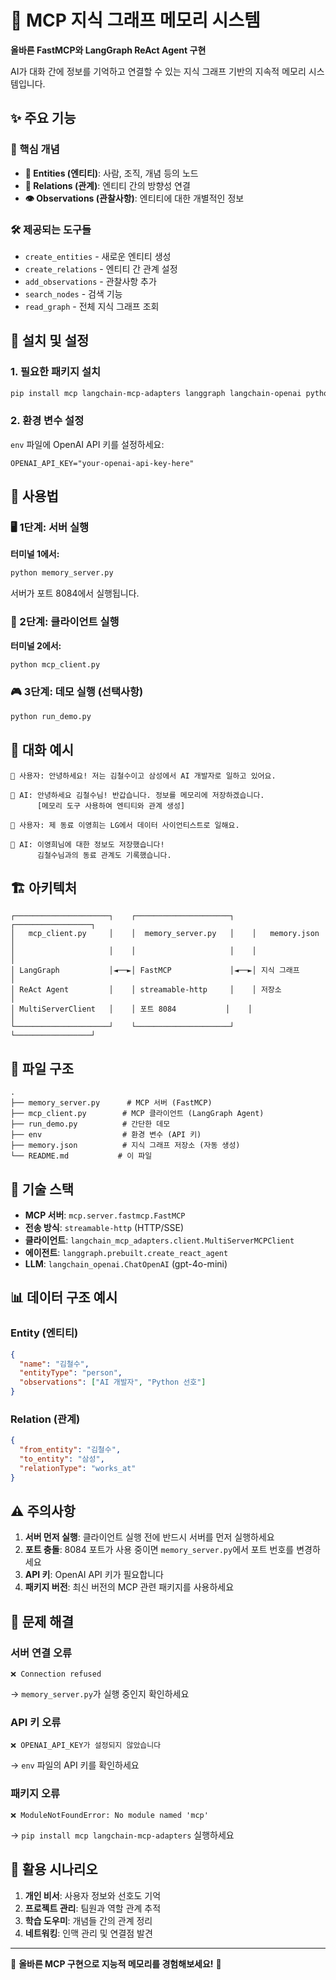 # 🧠 MCP 지식 그래프 메모리 시스템

**올바른 FastMCP와 LangGraph ReAct Agent 구현**

AI가 대화 간에 정보를 기억하고 연결할 수 있는 지식 그래프 기반의 지속적 메모리 시스템입니다.

## ✨ 주요 기능

### 🎯 핵심 개념
- **📝 Entities (엔티티)**: 사람, 조직, 개념 등의 노드
- **🔗 Relations (관계)**: 엔티티 간의 방향성 연결  
- **👁️ Observations (관찰사항)**: 엔티티에 대한 개별적인 정보

### 🛠️ 제공되는 도구들
- `create_entities` - 새로운 엔티티 생성
- `create_relations` - 엔티티 간 관계 설정
- `add_observations` - 관찰사항 추가
- `search_nodes` - 검색 기능
- `read_graph` - 전체 지식 그래프 조회

## 🚀 설치 및 설정

### 1. 필요한 패키지 설치
```bash
pip install mcp langchain-mcp-adapters langgraph langchain-openai python-dotenv
```

### 2. 환경 변수 설정
`env` 파일에 OpenAI API 키를 설정하세요:
```
OPENAI_API_KEY="your-openai-api-key-here"
```

## 📖 사용법

### 🖥️ 1단계: 서버 실행
**터미널 1에서:**
```bash
python memory_server.py
```
서버가 포트 8084에서 실행됩니다.

### 🤖 2단계: 클라이언트 실행
**터미널 2에서:**
```bash
python mcp_client.py
```

### 🎮 3단계: 데모 실행 (선택사항)
```bash
python run_demo.py
```

## 💬 대화 예시

```
👤 사용자: 안녕하세요! 저는 김철수이고 삼성에서 AI 개발자로 일하고 있어요.

🤖 AI: 안녕하세요 김철수님! 반갑습니다. 정보를 메모리에 저장하겠습니다.
      [메모리 도구 사용하여 엔티티와 관계 생성]

👤 사용자: 제 동료 이영희는 LG에서 데이터 사이언티스트로 일해요.

🤖 AI: 이영희님에 대한 정보도 저장했습니다!
      김철수님과의 동료 관계도 기록했습니다.
```

## 🏗️ 아키텍처

```
┌─────────────────────┐    ┌─────────────────────┐    ┌─────────────────┐
│   mcp_client.py     │    │  memory_server.py   │    │   memory.json   │
│                     │    │                     │    │                 │
│ LangGraph           │◄──►│ FastMCP             │◄──►│ 지식 그래프     │
│ ReAct Agent         │    │ streamable-http     │    │ 저장소          │
│ MultiServerClient   │    │ 포트 8084           │    │                 │
└─────────────────────┘    └─────────────────────┘    └─────────────────┘
```

## 📁 파일 구조

```
.
├── memory_server.py      # MCP 서버 (FastMCP)
├── mcp_client.py        # MCP 클라이언트 (LangGraph Agent)
├── run_demo.py          # 간단한 데모
├── env                  # 환경 변수 (API 키)
├── memory.json          # 지식 그래프 저장소 (자동 생성)
└── README.md           # 이 파일
```

## 🔧 기술 스택

- **MCP 서버**: `mcp.server.fastmcp.FastMCP`
- **전송 방식**: `streamable-http` (HTTP/SSE)
- **클라이언트**: `langchain_mcp_adapters.client.MultiServerMCPClient`
- **에이전트**: `langgraph.prebuilt.create_react_agent`
- **LLM**: `langchain_openai.ChatOpenAI` (gpt-4o-mini)

## 📊 데이터 구조 예시

### Entity (엔티티)
```json
{
  "name": "김철수",
  "entityType": "person", 
  "observations": ["AI 개발자", "Python 선호"]
}
```

### Relation (관계)
```json
{
  "from_entity": "김철수",
  "to_entity": "삼성",
  "relationType": "works_at"
}
```

## ⚠️ 주의사항

1. **서버 먼저 실행**: 클라이언트 실행 전에 반드시 서버를 먼저 실행하세요
 2. **포트 충돌**: 8084 포트가 사용 중이면 `memory_server.py`에서 포트 번호를 변경하세요
3. **API 키**: OpenAI API 키가 필요합니다
4. **패키지 버전**: 최신 버전의 MCP 관련 패키지를 사용하세요

## 🔧 문제 해결

### 서버 연결 오류
```
❌ Connection refused
```
→ `memory_server.py`가 실행 중인지 확인하세요

### API 키 오류  
```
❌ OPENAI_API_KEY가 설정되지 않았습니다
```
→ `env` 파일의 API 키를 확인하세요

### 패키지 오류
```
❌ ModuleNotFoundError: No module named 'mcp'
```
→ `pip install mcp langchain-mcp-adapters` 실행하세요

## 🎯 활용 시나리오

1. **개인 비서**: 사용자 정보와 선호도 기억
2. **프로젝트 관리**: 팀원과 역할 관계 추적
3. **학습 도우미**: 개념들 간의 관계 정리
4. **네트워킹**: 인맥 관리 및 연결점 발견

---

🎉 **올바른 MCP 구현으로 지능적 메모리를 경험해보세요!** 🎉 